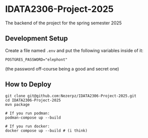 # IDATA2306-Project-2025
The backend of the project for the spring semester 2025

## Development Setup
Create a file named `.env` and put the following variables inside of it:
```
POSTGRES_PASSWORD="elephont"
```
(the password off-course being a good and secret one)


## How to Deploy
```
git clone git@github.com:Nezerpz/IDATA2306-Project-2025.git
cd IDATA2306-Project-2025
mvn package

# If you run podman:
podman-compose up --build

# If you run docker:
docker compose up --build # (i think)

```
